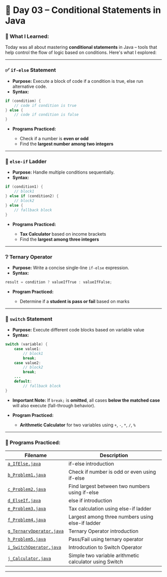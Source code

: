 # 📅 Day 03 – Conditional Statements in Java

### 📖 What I Learned:

Today was all about mastering **conditional statements** in Java – tools that help control the flow of logic based on conditions. Here's what I explored:

---

### ✅ `if-else` Statement

* **Purpose:** Execute a block of code if a condition is true, else run alternative code.
* **Syntax:**

```java
if (condition) {
    // code if condition is true
} else {
    // code if condition is false
}
```

* **Programs Practiced:**

  * Check if a number is **even or odd**
  * Find the **largest number among two integers**

---

### 🔄 `else-if` Ladder

* **Purpose:** Handle multiple conditions sequentially.
* **Syntax:**

```java
if (condition1) {
    // block1
} else if (condition2) {
    // block2
} else {
    // fallback block
}
```

* **Programs Practiced:**

  * **Tax Calculator** based on income brackets
  * Find the **largest among three integers**

---

### ❔ Ternary Operator

* **Purpose:** Write a concise single-line `if-else` expression.
* **Syntax:**

```java
result = condition ? valueIfTrue : valueIfFalse;
```

* **Program Practiced:**

  * Determine if a **student is pass or fail** based on marks

---

### 🔁 `switch` Statement

* **Purpose:** Execute different code blocks based on variable value
* **Syntax:**

```java
switch (variable) {
    case value1:
        // block1
        break;
    case value2:
        // block2
        break;
    ...
    default:
        // fallback block
}
```

* **Important Note:** If `break;` is **omitted**, all cases **below the matched case** will also execute (fall-through behavior).

* **Program Practiced:**

  * **Arithmetic Calculator** for two variables using `+`, `-`, `*`, `/`, `%`

---

### 🧪 Programs Practiced:

| Filename                                               | Description                                  |
| ------------------------------------------------------ | -------------------------------------------- |
| [`a_IfElse.java`](./a_IfElse.java)                   | if-else introduction             |
| [`b_Problem1.java`](./b_Problem1.java)         | Check if number is odd or even using if-else             |
| [`c_Problem2.java`](./c_Problem2.java)       | Find largest between two numbers using if-else         |
| [`d_ElseIf.java`](./d_ElseIf.java)     | else if introduction                  |
| [`e_Problem3.java`](./e_Problem3.java)   | Tax calculation using else-if ladder             |
| [`f_Problem4.java`](./f_Problem4.java) | Largest among three numbers using else-if ladder |
| [`g_TernaryOperator.java`](./g_TernaryOperator.java) | Ternary Operator introduction |
| [`h_Problem5.java`](./h_Problem5.java) | Pass/Fail using ternary operator |
| [`i_SwitchOperator.java`](./i_SwitchOperator.java) | Introdcution to Switch Operator |
| [`j_Calculator.java`](./j_Calculator.java) | Simple two variable arithmetic calculator using Switch |

---
